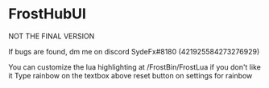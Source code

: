 # FrostHubUI

NOT THE FINAL VERSION

If bugs are found, dm me on discord SydeFx#8180 (421925584273276929)

You can customize the lua highlighting at /FrostBin/FrostLua if you don't like it
Type rainbow on the textbox above reset button on settings for rainbow
